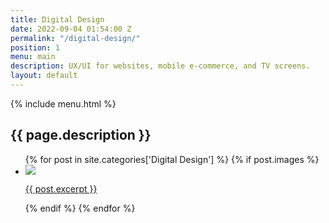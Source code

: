 ```yaml
---
title: Digital Design
date: 2022-09-04 01:54:00 Z
permalink: "/digital-design/"
position: 1
menu: main
description: UX/UI for websites, mobile e-commerce, and TV screens.
layout: default
---
```


<main>
    {% include menu.html %}
    <section class="projects-headline">
		<h1>{{ page.description }}</h1>
	</section>
    <section class="list-of-projects">
        <ul>
            {% for post in site.categories['Digital Design'] %}
                {% if post.images %}
                    <li>
                        <a href="{{ post.url }}">
                            <div class="featured-img">
                                <img src="{{ post.images[0] }}">
                            </div>
                            <p>{{ post.excerpt }}</p>
                        </a>
                    </li>
                {% endif %}
            {% endfor %}
        </ul>
    </section>
</main>